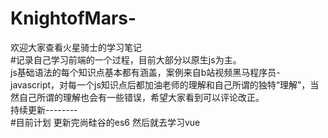 # KnightofMars-
欢迎大家查看火星骑士的学习笔记<br/>
#记录自己学习前端的一个过程，目前大部分以原生js为主。<br/>
js基础语法的每个知识点基本都有涵盖，案例来自b站视频黑马程序员-javascript，对每一个js知识点后都加油老师的理解和自己所谓的独特“理解”，当然自己所谓的理解也会有一些错误，希望大家看到可以评论改正。<br/>
持续更新--------<br/>
#目前计划 更新完尚硅谷的es6 然后就去学习vue <br/>
